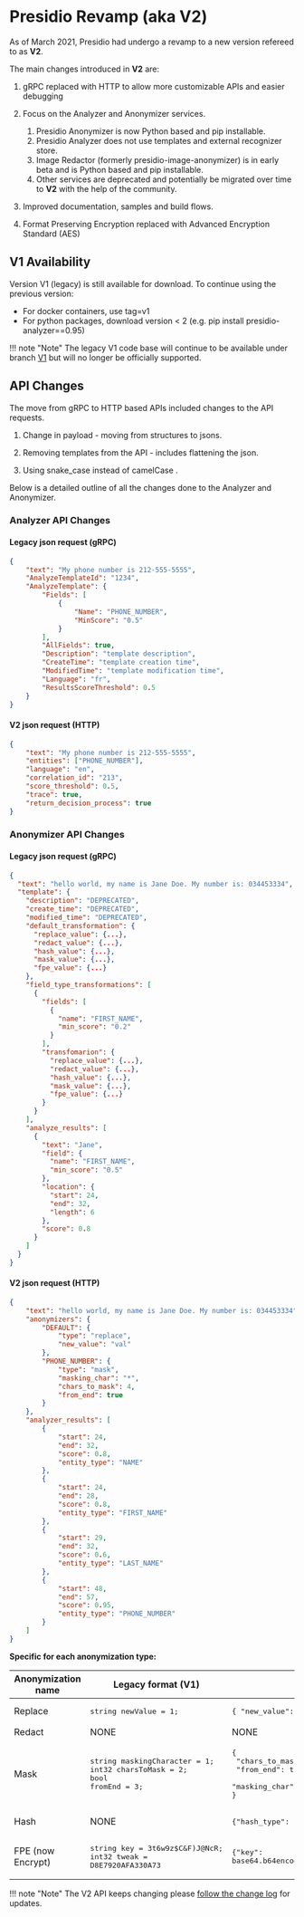 # Presidio Revamp (aka V2)

As of March 2021, Presidio had undergo a revamp to a new version refereed to as **V2**.

The main changes introduced in **V2** are:

1. gRPC replaced with HTTP to allow more customizable APIs and easier debugging
2. Focus on the Analyzer and Anonymizer services.

    1. Presidio Anonymizer is now Python based and pip installable.
    2. Presidio Analyzer does not use templates and external recognizer store.
    3. Image Redactor (formerly presidio-image-anonymizer) is in early beta and is Python based and pip installable.
    4. Other services are deprecated and potentially be migrated over time to **V2** with the help of the community.

3. Improved documentation, samples and build flows.

4. Format Preserving Encryption replaced with Advanced Encryption Standard (AES) 

## V1 Availability

Version V1 (legacy) is still available for download. To continue using the previous version:
-	For docker containers, use tag=v1 
-	For python packages, download version < 2 (e.g. pip install presidio-analyzer==0.95)

!!! note "Note"
	The legacy V1 code base will continue to be available under branch [V1](https://github.com/microsoft/presidio/tree/V1) but will no longer be officially supported.


## API Changes

The move from gRPC to HTTP based APIs included changes to the API requests.

1. Change in payload - moving from structures to jsons.

2. Removing templates from the API - includes flattening the json.
3. Using snake_case instead of camelCase .

Below is a detailed outline of all the changes done to the Analyzer and Anonymizer.

### Analyzer API Changes

#### Legacy json request (gRPC)

```json
{
    "text": "My phone number is 212-555-5555",
    "AnalyzeTemplateId": "1234",
    "AnalyzeTemplate": {
        "Fields": [
            {
                "Name": "PHONE_NUMBER",
                "MinScore": "0.5"
            }
        ],
        "AllFields": true,
        "Description": "template description",
        "CreateTime": "template creation time",
        "ModifiedTime": "template modification time",
        "Language": "fr",
        "ResultsScoreThreshold": 0.5
    }
}
```

#### V2 json request (HTTP)

```json
{
    "text": "My phone number is 212-555-5555",
    "entities": ["PHONE_NUMBER"],
    "language": "en",
    "correlation_id": "213",
    "score_threshold": 0.5,
    "trace": true,
    "return_decision_process": true
}
```

### Anonymizer API Changes

#### Legacy json request (gRPC)

```json
{
  "text": "hello world, my name is Jane Doe. My number is: 034453334",
  "template": {
    "description": "DEPRECATED",
    "create_time": "DEPRECATED",
    "modified_time": "DEPRECATED",
    "default_transformation": {
      "replace_value": {...},
      "redact_value": {...},
      "hash_value": {...},
      "mask_value": {...},
      "fpe_value": {...}
    },
    "field_type_transformations": [
      {
        "fields": [
          {
            "name": "FIRST_NAME",
            "min_score": "0.2"
          }
        ],
        "transfomarion": {
          "replace_value": {...},
          "redact_value": {...},
          "hash_value": {...},
          "mask_value": {...},
          "fpe_value": {...}
        }
      }
    ],
    "analyze_results": [
      {
        "text": "Jane",
        "field": {
          "name": "FIRST_NAME",
          "min_score": "0.5"
        },
        "location": {
          "start": 24,
          "end": 32,
          "length": 6
        },
        "score": 0.8
      }
    ]
  }
}
```

#### V2 json request (HTTP)

```json
{
    "text": "hello world, my name is Jane Doe. My number is: 034453334",
    "anonymizers": {
        "DEFAULT": {
            "type": "replace",
            "new_value": "val"
        },
        "PHONE_NUMBER": {
            "type": "mask",
            "masking_char": "*",
            "chars_to_mask": 4,
            "from_end": true
        }
    },
    "analyzer_results": [
        {
            "start": 24,
            "end": 32,
            "score": 0.8,
            "entity_type": "NAME"
        },
        {
            "start": 24,
            "end": 28,
            "score": 0.8,
            "entity_type": "FIRST_NAME"
        },
        {
            "start": 29,
            "end": 32,
            "score": 0.6,
            "entity_type": "LAST_NAME"
        },
        {
            "start": 48,
            "end": 57,
            "score": 0.95,
            "entity_type": "PHONE_NUMBER"
        }
    ]
}
```

**Specific for each anonymization type:**

| Anonymization name | Legacy format (V1)                                                                      | New json format (V2)                                                                       |
| ------------------ | --------------------------------------------------------------------------------------- | ------------------------------------------------------------------------------------------ |
| Replace            | <pre>string newValue = 1;</pre>                                                         | <pre>{ "new_value": "VALUE" }</pre>                                                        |
| Redact             | NONE                                                                                    | NONE                                                                                       |
| Mask               | <pre>string maskingCharacter = 1;<br>int32 charsToMask = 2; <br>bool fromEnd = 3;</pre> | <pre>{<br> "chars_to_mask": 10,<br> "from_end": true,<br> "masking_char": "\*" <br>}</pre> |
| Hash               | NONE                                                                                    | <pre>{"hash_type": "VALUE"}</pre>                                                          |
| FPE (now Encrypt)  | <pre>string key = 3t6w9z$C&F)J@NcR;<br>int32 tweak = D8E7920AFA330A73</pre>             | <pre>{"key": base64.b64encode(b"3t6w9z$C&F)J@NcR").decode('utf-8')}</pre>                                                          |

!!! note "Note"
	The V2 API keeps changing please [follow the change log](https://github.com/microsoft/presidio/blob/main/CHANGELOG.md) for updates.
